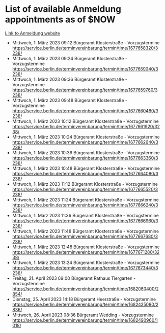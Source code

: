 # List of available Anmeldung appointments as of $NOW
[Link to Anmeldung website](https://service.berlin.de/terminvereinbarung/termin/tag.php?termin=1&anliegen[]=120686&dienstleisterlist=122210,122217,327316,122219,327312,122227,327314,122231,327346,122243,327348,122254,122252,329742,122260,329745,122262,329748,122271,327278,122273,327274,122277,327276,330436,122280,327294,122282,327290,122284,327292,122291,327270,122285,327266,122286,327264,122296,327268,150230,329760,122297,327286,122294,327284,122312,329763,122314,329775,122304,327330,122311,327334,122309,327332,317869,122281,327352,122279,329772,122283,122276,327324,122274,327326,122267,329766,122246,327318,122251,327320,122257,327322,122208,327298,122226,327300&herkunft=http%3A%2F%2Fservice.berlin.de%2Fdienstleistung%2F120686%2F)
- Mittwoch, 1. März 2023 09:12 Bürgeramt Klosterstraße - Vorzugstermine https://service.berlin.de/terminvereinbarung/termin/time/1677658320/3238/
- Mittwoch, 1. März 2023 09:24 Bürgeramt Klosterstraße - Vorzugstermine https://service.berlin.de/terminvereinbarung/termin/time/1677659040/3238/
- Mittwoch, 1. März 2023 09:36 Bürgeramt Klosterstraße - Vorzugstermine https://service.berlin.de/terminvereinbarung/termin/time/1677659760/3238/
- Mittwoch, 1. März 2023 09:48 Bürgeramt Klosterstraße - Vorzugstermine https://service.berlin.de/terminvereinbarung/termin/time/1677660480/3238/
- Mittwoch, 1. März 2023 10:12 Bürgeramt Klosterstraße - Vorzugstermine https://service.berlin.de/terminvereinbarung/termin/time/1677661920/3238/
- Mittwoch, 1. März 2023 10:24 Bürgeramt Klosterstraße - Vorzugstermine https://service.berlin.de/terminvereinbarung/termin/time/1677662640/3238/
- Mittwoch, 1. März 2023 10:36 Bürgeramt Klosterstraße - Vorzugstermine https://service.berlin.de/terminvereinbarung/termin/time/1677663360/3238/
- Mittwoch, 1. März 2023 10:48 Bürgeramt Klosterstraße - Vorzugstermine https://service.berlin.de/terminvereinbarung/termin/time/1677664080/3238/
- Mittwoch, 1. März 2023 11:12 Bürgeramt Klosterstraße - Vorzugstermine https://service.berlin.de/terminvereinbarung/termin/time/1677665520/3238/
- Mittwoch, 1. März 2023 11:24 Bürgeramt Klosterstraße - Vorzugstermine https://service.berlin.de/terminvereinbarung/termin/time/1677666240/3238/
- Mittwoch, 1. März 2023 11:36 Bürgeramt Klosterstraße - Vorzugstermine https://service.berlin.de/terminvereinbarung/termin/time/1677666960/3238/
- Mittwoch, 1. März 2023 11:48 Bürgeramt Klosterstraße - Vorzugstermine https://service.berlin.de/terminvereinbarung/termin/time/1677667680/3238/
- Mittwoch, 1. März 2023 12:48 Bürgeramt Klosterstraße - Vorzugstermine https://service.berlin.de/terminvereinbarung/termin/time/1677671280/3238/
- Mittwoch, 1. März 2023 13:24 Bürgeramt Klosterstraße - Vorzugstermine https://service.berlin.de/terminvereinbarung/termin/time/1677673440/3238/
- Freitag, 21. April 2023 09:00 Bürgeramt Rathaus Tiergarten - Vorzugstermine https://service.berlin.de/terminvereinbarung/termin/time/1682060400/2854/
- Dienstag, 25. April 2023 14:18 Bürgeramt Heerstraße - Vorzugstermine https://service.berlin.de/terminvereinbarung/termin/time/1682425080/2836/
- Mittwoch, 26. April 2023 08:36 Bürgeramt Wedding - Vorzugstermine https://service.berlin.de/terminvereinbarung/termin/time/1682490960/1018/
